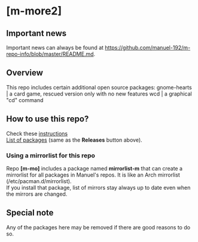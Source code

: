# [m-more2]

## Important news
Important news can always be found at https://github.com/manuel-192/m-repo-info/blob/master/README.md.

## Overview
This repo includes certain additional open source packages:
gnome-hearts | a card game, rescued version only with no new features
wcd | a graphical "cd" command

## How to use this repo?
Check these [instructions](../../../m-repo-info/blob/master/README.md)<br>
[List of packages](../../../m-more/releases) (same as the <b>Releases</b> button above).

### Using a mirrorlist for this repo
Repo **[m-mo]** includes a package named **mirrorlist-m** that can create a mirrorlist for all packages in Manuel's repos.
It is like an Arch mirrorlist (/etc/pacman.d/mirrorlist).<br>
If you install that package, list of mirrors stay always up to date even when the mirrors are changed.

## Special note
Any of the packages here may be removed if there are good reasons to do so.
